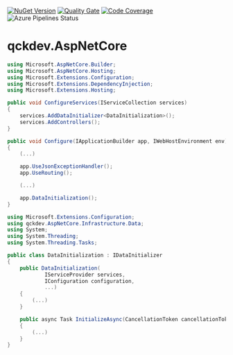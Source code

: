 <a href="https://www.nuget.org/packages/qckdev.AspNetCore"><img src="https://img.shields.io/nuget/v/qckdev.AspNetCore.svg" alt="NuGet Version"/></a>
<a href="https://sonarcloud.io/dashboard?id=qckdev.AspNetCore"><img src="https://sonarcloud.io/api/project_badges/measure?project=qckdev.AspNetCore&metric=alert_status" alt="Quality Gate"/></a>
<a href="https://sonarcloud.io/dashboard?id=qckdev.AspNetCore"><img src="https://sonarcloud.io/api/project_badges/measure?project=qckdev.AspNetCore&metric=coverage" alt="Code Coverage"/></a>
<a><img src="https://hfrances.visualstudio.com/Main/_apis/build/status/qckdev.AspNetCore?branchName=master" alt="Azure Pipelines Status"/></a>

# qckdev.AspNetCore
 
```cs
using Microsoft.AspNetCore.Builder;
using Microsoft.AspNetCore.Hosting;
using Microsoft.Extensions.Configuration;
using Microsoft.Extensions.DependencyInjection;
using Microsoft.Extensions.Hosting;

public void ConfigureServices(IServiceCollection services)
{
	services.AddDataInitializer<DataInitialization>();
	services.AddControllers();
}

public void Configure(IApplicationBuilder app, IWebHostEnvironment env)
{
	(...)

	app.UseJsonExceptionHandler();
	app.UseRouting();

	(...)

	app.DataInitialization();
}
```

```cs
using Microsoft.Extensions.Configuration;
using qckdev.AspNetCore.Infrastructure.Data;
using System;
using System.Threading;
using System.Threading.Tasks;

public class DataInitialization : IDataInitializer
{
	public DataInitialization(
			IServiceProvider services,
			IConfiguration configuration, 
			...)
	{
		(...)
	}

	public async Task InitializeAsync(CancellationToken cancellationToken)
	{
		(...)
	}
}
```

